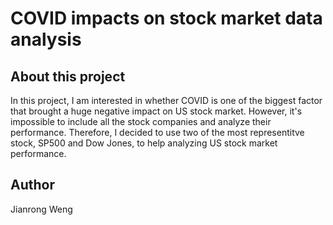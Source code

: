# COVID impacts on stock market data analysis

## About this project

In this project, I am interested in whether COVID is one of the biggest factor that brought a huge negative impact on US stock market. 
However, it's impossible to include all the stock companies
and analyze their performance. Therefore, I decided to use two of the most representitve stock, SP500 and Dow Jones, to help analyzing US stock market performance.

## Author

Jianrong Weng
